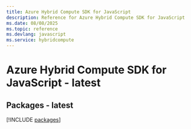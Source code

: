 ```yaml
---
title: Azure Hybrid Compute SDK for JavaScript
description: Reference for Azure Hybrid Compute SDK for JavaScript
ms.date: 08/08/2025
ms.topic: reference
ms.devlang: javascript
ms.service: hybridcompute
---
```

# Azure Hybrid Compute SDK for JavaScript - latest
## Packages - latest
[!INCLUDE [packages](hybrid-compute-index.md)]
